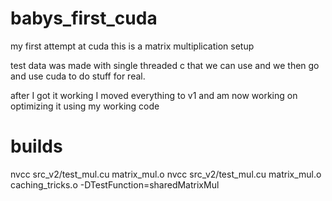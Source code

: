 # babys_first_cuda
my first attempt at cuda 
this is a matrix multiplication setup 


test data was made with single threaded c that we can use and we then go and use cuda to do stuff for real.

after I got it working I moved everything to v1 and am now working on optimizing it using my working code


# builds
nvcc src_v2/test_mul.cu matrix_mul.o
nvcc src_v2/test_mul.cu matrix_mul.o caching_tricks.o -DTestFunction=sharedMatrixMul